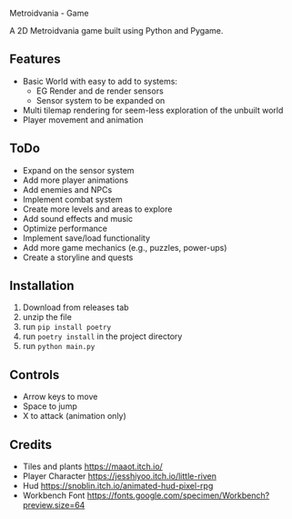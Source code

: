 Metroidvania - Game

A 2D Metroidvania game built using Python and Pygame.
## Features
- Basic World with easy to add to systems:
  - EG Render and de render sensors
  - Sensor system to be expanded on
- Multi tilemap rendering for seem-less exploration of the unbuilt world
- Player movement and animation

## ToDo
- Expand on the sensor system
- Add more player animations
- Add enemies and NPCs
- Implement combat system
- Create more levels and areas to explore
- Add sound effects and music
- Optimize performance
- Implement save/load functionality
- Add more game mechanics (e.g., puzzles, power-ups)
- Create a storyline and quests

## Installation
1. Download from releases tab
2. unzip the file
3. run `pip install poetry`
4. run `poetry install` in the project directory
5. run `python main.py`

## Controls
- Arrow keys to move
- Space to jump
- X to attack (animation only)

## Credits
- Tiles and plants https://maaot.itch.io/
- Player Character https://jesshiyoo.itch.io/little-riven
- Hud https://snoblin.itch.io/animated-hud-pixel-rpg
- Workbench Font https://fonts.google.com/specimen/Workbench?preview.size=64